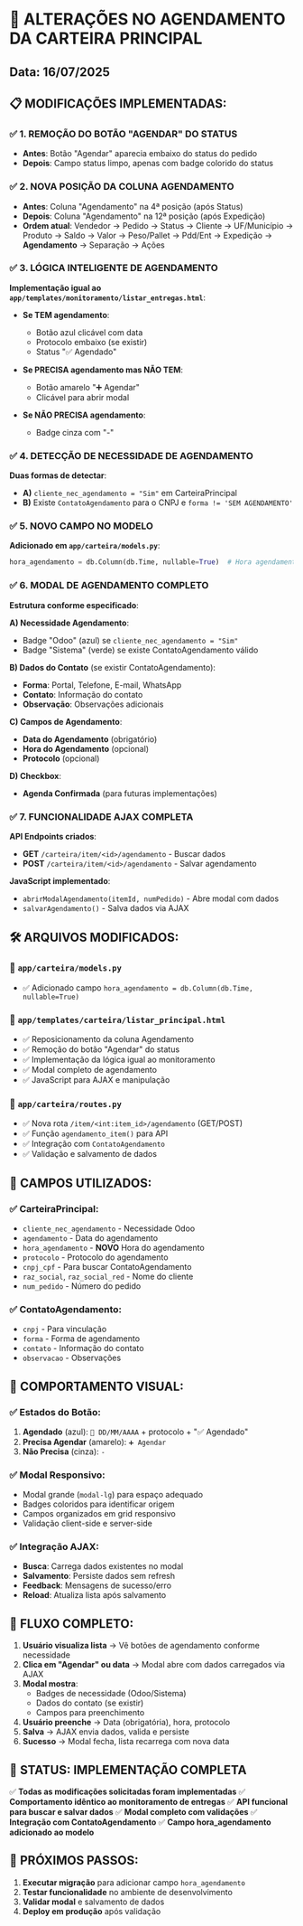 # 📅 ALTERAÇÕES NO AGENDAMENTO DA CARTEIRA PRINCIPAL
## Data: 16/07/2025

## 📋 **MODIFICAÇÕES IMPLEMENTADAS:**

### ✅ **1. REMOÇÃO DO BOTÃO "AGENDAR" DO STATUS**
- **Antes**: Botão "Agendar" aparecia embaixo do status do pedido
- **Depois**: Campo status limpo, apenas com badge colorido do status

### ✅ **2. NOVA POSIÇÃO DA COLUNA AGENDAMENTO**
- **Antes**: Coluna "Agendamento" na 4ª posição (após Status)
- **Depois**: Coluna "Agendamento" na 12ª posição (após Expedição)
- **Ordem atual**: Vendedor → Pedido → Status → Cliente → UF/Município → Produto → Saldo → Valor → Peso/Pallet → Pdd/Ent → Expedição → **Agendamento** → Separação → Ações

### ✅ **3. LÓGICA INTELIGENTE DE AGENDAMENTO**
**Implementação igual ao `app/templates/monitoramento/listar_entregas.html`**:

- **Se TEM agendamento**: 
  - Botão azul clicável com data
  - Protocolo embaixo (se existir)
  - Status "✅ Agendado"

- **Se PRECISA agendamento mas NÃO TEM**:
  - Botão amarelo "➕ Agendar"
  - Clicável para abrir modal

- **Se NÃO PRECISA agendamento**:
  - Badge cinza com "-"

### ✅ **4. DETECÇÃO DE NECESSIDADE DE AGENDAMENTO**
**Duas formas de detectar**:
- **A)** `cliente_nec_agendamento = "Sim"` em CarteiraPrincipal
- **B)** Existe `ContatoAgendamento` para o CNPJ e `forma != 'SEM AGENDAMENTO'`

### ✅ **5. NOVO CAMPO NO MODELO**
**Adicionado em `app/carteira/models.py`**:
```python
hora_agendamento = db.Column(db.Time, nullable=True)  # Hora agendamento
```

### ✅ **6. MODAL DE AGENDAMENTO COMPLETO**
**Estrutura conforme especificado**:

**A) Necessidade Agendamento**:
- Badge "Odoo" (azul) se `cliente_nec_agendamento = "Sim"`
- Badge "Sistema" (verde) se existe ContatoAgendamento válido

**B) Dados do Contato** (se existir ContatoAgendamento):
- **Forma**: Portal, Telefone, E-mail, WhatsApp
- **Contato**: Informação do contato
- **Observação**: Observações adicionais

**C) Campos de Agendamento**:
- **Data do Agendamento** (obrigatório)
- **Hora do Agendamento** (opcional)
- **Protocolo** (opcional)

**D) Checkbox**:
- **Agenda Confirmada** (para futuras implementações)

### ✅ **7. FUNCIONALIDADE AJAX COMPLETA**
**API Endpoints criados**:
- **GET** `/carteira/item/<id>/agendamento` - Buscar dados
- **POST** `/carteira/item/<id>/agendamento` - Salvar agendamento

**JavaScript implementado**:
- `abrirModalAgendamento(itemId, numPedido)` - Abre modal com dados
- `salvarAgendamento()` - Salva dados via AJAX

## 🛠️ **ARQUIVOS MODIFICADOS:**

### 📁 **`app/carteira/models.py`**
- ✅ Adicionado campo `hora_agendamento = db.Column(db.Time, nullable=True)`

### 📁 **`app/templates/carteira/listar_principal.html`**
- ✅ Reposicionamento da coluna Agendamento
- ✅ Remoção do botão "Agendar" do status
- ✅ Implementação da lógica igual ao monitoramento
- ✅ Modal completo de agendamento
- ✅ JavaScript para AJAX e manipulação

### 📁 **`app/carteira/routes.py`**
- ✅ Nova rota `/item/<int:item_id>/agendamento` (GET/POST)
- ✅ Função `agendamento_item()` para API
- ✅ Integração com `ContatoAgendamento`
- ✅ Validação e salvamento de dados

## 🎯 **CAMPOS UTILIZADOS:**

### ✅ **CarteiraPrincipal**:
- `cliente_nec_agendamento` - Necessidade Odoo
- `agendamento` - Data do agendamento
- `hora_agendamento` - **NOVO** Hora do agendamento
- `protocolo` - Protocolo do agendamento
- `cnpj_cpf` - Para buscar ContatoAgendamento
- `raz_social`, `raz_social_red` - Nome do cliente
- `num_pedido` - Número do pedido

### ✅ **ContatoAgendamento**:
- `cnpj` - Para vinculação
- `forma` - Forma de agendamento
- `contato` - Informação do contato
- `observacao` - Observações

## 🎨 **COMPORTAMENTO VISUAL:**

### ✅ **Estados do Botão**:
1. **Agendado** (azul): `📅 DD/MM/AAAA` + protocolo + "✅ Agendado"
2. **Precisa Agendar** (amarelo): `➕ Agendar`
3. **Não Precisa** (cinza): `-`

### ✅ **Modal Responsivo**:
- Modal grande (`modal-lg`) para espaço adequado
- Badges coloridos para identificar origem
- Campos organizados em grid responsivo
- Validação client-side e server-side

### ✅ **Integração AJAX**:
- **Busca**: Carrega dados existentes no modal
- **Salvamento**: Persiste dados sem refresh
- **Feedback**: Mensagens de sucesso/erro
- **Reload**: Atualiza lista após salvamento

## 🔄 **FLUXO COMPLETO:**

1. **Usuário visualiza lista** → Vê botões de agendamento conforme necessidade
2. **Clica em "Agendar" ou data** → Modal abre com dados carregados via AJAX
3. **Modal mostra**:
   - Badges de necessidade (Odoo/Sistema)
   - Dados do contato (se existir)
   - Campos para preenchimento
4. **Usuário preenche** → Data (obrigatória), hora, protocolo
5. **Salva** → AJAX envia dados, valida e persiste
6. **Sucesso** → Modal fecha, lista recarrega com nova data

## 🚀 **STATUS: IMPLEMENTAÇÃO COMPLETA**

✅ **Todas as modificações solicitadas foram implementadas**
✅ **Comportamento idêntico ao monitoramento de entregas**
✅ **API funcional para buscar e salvar dados**
✅ **Modal completo com validações**
✅ **Integração com ContatoAgendamento**
✅ **Campo hora_agendamento adicionado ao modelo**

## 📝 **PRÓXIMOS PASSOS:**
1. **Executar migração** para adicionar campo `hora_agendamento`
2. **Testar funcionalidade** no ambiente de desenvolvimento
3. **Validar modal** e salvamento de dados
4. **Deploy em produção** após validação 